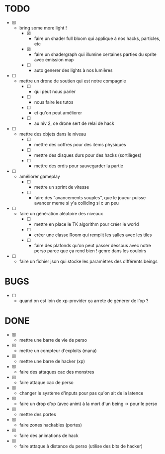 # TODO



- [x] - bring some more light !
    - [x] - faire un shader full bloom qui applique à nos hacks, particles, etc
    - [x] - faire un shadergraph qui illumine certaines parties du sprite
            avec emission map
    - [ ] - auto generer des lights à nos lumières

- [ ] - mettre un drone de soutien qui est notre compagnie
    - [ ] - qui peut nous parler
    - [ ] - nous faire les tutos
    - [ ] - et qu'on peut améliorer
    - [ ] - au niv 2, ce drone sert de relai de hack

- [ ] - mettre des objets dans le niveau
    - [ ] - mettre des coffres pour des items physiques
    - [ ] - mettre des disques durs pour des hacks (sortilèges)
    - [ ] - mettre des ordis pour sauvegarder la partie

- [ ] - améliorer gameplay
    - [ ] - mettre un sprint de vitesse
    - [ ] - faire des "avancements souples", que le joueur puisse avancer
            meme si y'a colliding si c un peu


- [ ] - faire un génération aléatoire des niveaux
    - [ ] - mettre en place le TK algorithm pour créer le world
    - [ ] - créer une classe Room qui remplit les salles avec les tiles
    - [ ] - faire des plafonds qu'on peut passer dessous avec notre perso
            parce que ça rend bien ! genre dans les couloirs

- [ ] - faire un fichier json qui stocke les paramètres des différents beings


# BUGS

- [ ] - quand on est loin de xp-provider ça arrete de générer de l'xp ?


# DONE

- [x] - mettre une barre de vie de perso
- [x] - mettre un compteur d'exploits (mana)
- [x] - mettre une barre de hacker (xp)

- [x] - faire des attaques cac des monstres
- [x] - faire attaque cac de perso
- [x] - changer le système d'inputs pour pas qu'on ait de la latence
- [x] - faire un drop d'xp (avec anim) à la mort d'un being -> pour le perso

- [x] - mettre des portes
- [x] - faire zones hackables (portes)

- [x] - faire des animations de hack
- [x] - faire attaque à distance du perso (utilise des bits de hacker)
